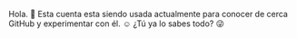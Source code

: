 Hola. :wave:
Esta cuenta esta siendo usada actualmente para conocer de cerca GitHub y experimentar con él. :relaxed:
¿Tú ya lo sabes todo? :stuck_out_tongue_winking_eye:
